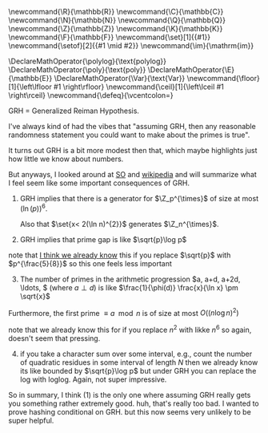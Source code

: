 \newcommand{\R}{\mathbb{R}}
\newcommand{\C}{\mathbb{C}}
\newcommand{\N}{\mathbb{N}}
\newcommand{\Q}{\mathbb{Q}}
\newcommand{\Z}{\mathbb{Z}}
\newcommand{\K}{\mathbb{K}}
\newcommand{\F}{\mathbb{F}}
\newcommand{\set}[1]{\{#1\}}
\newcommand{\setof}[2]{\{#1 \mid #2\}}
\newcommand{\im}{\mathrm{im}}

\DeclareMathOperator{\polylog}{\text{polylog}}
\DeclareMathOperator{\poly}{\text{poly}}
\DeclareMathOperator{\E}{\mathbb{E}}
\DeclareMathOperator{\Var}{\text{Var}}
\newcommand{\floor}[1]{\left\lfloor #1 \right\rfloor}
\newcommand{\ceil}[1]{\left\lceil #1 \right\rceil}
\newcommand{\defeq}{\vcentcolon=}



GRH = Generalized Reiman Hypothesis. 

I've always kind of had the vibes that "assuming GRH, then any
reasonable randomness statement you could want to make about the primes is
true". 

It turns out GRH is a bit more modest then that, which maybe
highlights just how little we know about numbers. 

But anyways, I looked around at [SO](https://mathoverflow.net/questions/17209/consequences-of-the-riemann-hypothesis) and [wikipedia](https://en.wikipedia.org/wiki/Generalized_Riemann_hypothesis)
and will summarize what I feel seem like some important
consequences of GRH.

1. GRH implies that there is a generator for $\Z_p^{\times}$ of
   size at most $(\ln(p))^{6}$.

   Also that $\set{x< 2(\ln n)^{2}}$ generates $\Z_n^{\times}$.


2. GRH implies that prime gap is like $\sqrt{p}\log p$

note that [I think we already know](https://en.wikipedia.org/wiki/Prime_gap) this if you replace $\sqrt{p}$ with $p^{\frac{5}{8}}$
so this one feels less important

3. The number of primes in the arithmetic progression $a, a+d, a+2d, \ldots, $ (where  $a\perp d$) is like 
 $\frac{1}{\phi(d)} \frac{x}{\ln x} \pm \sqrt{x}$ 

 Furthermore, the first prime $\equiv a \mod n$ is of size at
 most  $O((n\log n)^{2})$

 note that we already know this for if you replace $n^{2}$ with
 likke $n^{6}$ so again, doesn't seem that pressing.


4. if you take a character sum over some interval, e.g., count
   the number of quadratic residues in some interval of length
   $N$ then we already know its like bounded by $\sqrt{p}\log p$
   but under GRH you can replace the log with loglog.
   Again, not super impressive. 


So in summary, I think (1) is the only one where assuming GRH
really gets you something rather extremely good. 
huh, that's really too bad. I wanted to prove hashing conditional
on GRH. but this now seems very unlikely to be super helpful.

